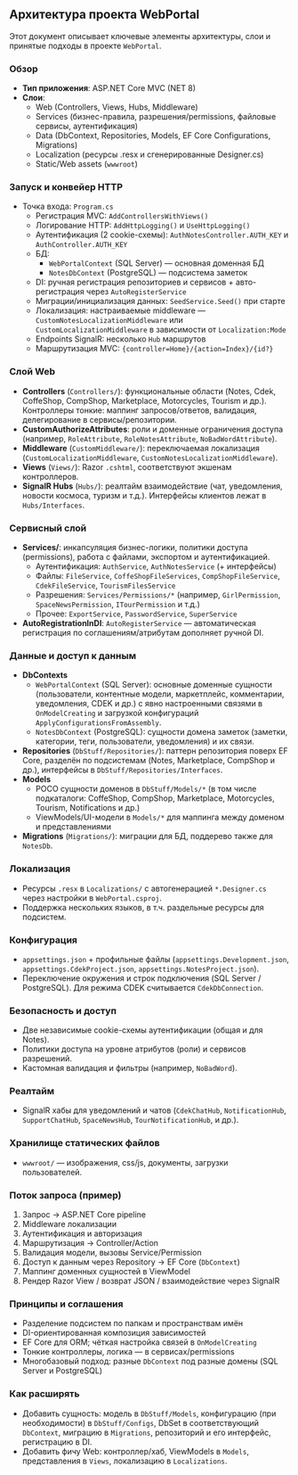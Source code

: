 ## Архитектура проекта WebPortal

Этот документ описывает ключевые элементы архитектуры, слои и принятые подходы в проекте `WebPortal`.

### Обзор
- **Тип приложения**: ASP.NET Core MVC (NET 8)
- **Слои**:
  - Web (Controllers, Views, Hubs, Middleware)
  - Services (бизнес-правила, разрешения/permissions, файловые сервисы, аутентификация)
  - Data (DbContext, Repositories, Models, EF Core Configurations, Migrations)
  - Localization (ресурсы .resx и сгенерированные Designer.cs)
  - Static/Web assets (`wwwroot`)

### Запуск и конвейер HTTP
- Точка входа: `Program.cs`
  - Регистрация MVC: `AddControllersWithViews()`
  - Логирование HTTP: `AddHttpLogging()` и `UseHttpLogging()`
  - Аутентификация (2 cookie-схемы): `AuthNotesController.AUTH_KEY` и `AuthController.AUTH_KEY`
  - БД:
    - `WebPortalContext` (SQL Server) — основная доменная БД
    - `NotesDbContext` (PostgreSQL) — подсистема заметок
  - DI: ручная регистрация репозиториев и сервисов + авто-регистрация через `AutoRegisterService`
  - Миграции/инициализация данных: `SeedService.Seed()` при старте
  - Локализация: настраиваемые middleware — `CustomNotesLocalizationMiddleware` или `CustomLocalizationMiddleware` в зависимости от `Localization:Mode`
  - Endpoints SignalR: несколько `Hub` маршрутов
  - Маршрутизация MVC: `{controller=Home}/{action=Index}/{id?}`

### Слой Web
- **Controllers** (`Controllers/`): функциональные области (Notes, Cdek, CoffeShop, CompShop, Marketplace, Motorcycles, Tourism и др.). Контроллеры тонкие: маппинг запросов/ответов, валидация, делегирование в сервисы/репозитории.
- **CustomAuthorizeAttributes**: роли и доменные ограничения доступа (например, `RoleAttribute`, `RoleNotesAttribute`, `NoBadWordAttribute`).
- **Middleware** (`CustomMiddleware/`): переключаемая локализация (`CustomLocalizationMiddleware`, `CustomNotesLocalizationMiddleware`).
- **Views** (`Views/`): Razor `.cshtml`, соответствуют экшенам контроллеров.
- **SignalR Hubs** (`Hubs/`): реалтайм взаимодействие (чат, уведомления, новости космоса, туризм и т.д.). Интерфейсы клиентов лежат в `Hubs/Interfaces`.

### Сервисный слой
- **Services/**: инкапсуляция бизнес-логики, политики доступа (permissions), работа с файлами, экспортом и аутентификацией.
  - Аутентификация: `AuthService`, `AuthNotesService` (+ интерфейсы)
  - Файлы: `FileService`, `CoffeShopFileServices`, `CompShopFileService`, `CdekFileService`, `TourismFilesService`
  - Разрешения: `Services/Permissions/*` (например, `GirlPermission`, `SpaceNewsPermission`, `ITourPermission` и т.д.)
  - Прочее: `ExportService`, `PasswordService`, `SuperService`
- **AutoRegistrationInDI**: `AutoRegisterService` — автоматическая регистрация по соглашениям/атрибутам дополняет ручной DI.

### Данные и доступ к данным
- **DbContexts**
  - `WebPortalContext` (SQL Server): основные доменные сущности (пользователи, контентные модели, маркетплейс, комментарии, уведомления, CDEK и др.) с явно настроенными связями в `OnModelCreating` и загрузкой конфигураций `ApplyConfigurationsFromAssembly`.
  - `NotesDbContext` (PostgreSQL): сущности домена заметок (заметки, категории, теги, пользователи, уведомления) и их связи.
- **Repositories** (`DbStuff/Repositories/`): паттерн репозитория поверх EF Core, разделён по подсистемам (Notes, Marketplace, CompShop и др.), интерфейсы в `DbStuff/Repositories/Interfaces`.
- **Models**
  - POCO сущности доменов в `DbStuff/Models/*` (в том числе подкаталоги: CoffeShop, CompShop, Marketplace, Motorcycles, Tourism, Notifications и др.)
  - ViewModels/UI-модели в `Models/*` для маппинга между доменом и представлениями
- **Migrations** (`Migrations/`): миграции для БД, поддерево также для `NotesDb`.

### Локализация
- Ресурсы `.resx` в `Localizations/` с автогенерацией `*.Designer.cs` через настройки в `WebPortal.csproj`.
- Поддержка нескольких языков, в т.ч. раздельные ресурсы для подсистем.

### Конфигурация
- `appsettings.json` + профильные файлы (`appsettings.Development.json`, `appsettings.CdekProject.json`, `appsettings.NotesProject.json`).
- Переключение окружения и строк подключения (SQL Server / PostgreSQL). Для режима CDEK считывается `CdekDbConnection`.

### Безопасность и доступ
- Две независимые cookie-схемы аутентификации (общая и для Notes).
- Политики доступа на уровне атрибутов (роли) и сервисов разрешений.
- Кастомная валидация и фильтры (например, `NoBadWord`).

### Реалтайм
- SignalR хабы для уведомлений и чатов (`CdekChatHub`, `NotificationHub`, `SupportChatHub`, `SpaceNewsHub`, `TourNotificationHub`, и др.).

### Хранилище статических файлов
- `wwwroot/` — изображения, css/js, документы, загрузки пользователей.

### Поток запроса (пример)
1) Запрос -> ASP.NET Core pipeline
2) Middleware локализации
3) Аутентификация и авторизация
4) Маршрутизация -> Controller/Action
5) Валидация модели, вызовы Service/Permission
6) Доступ к данным через Repository -> EF Core (`DbContext`)
7) Маппинг доменных сущностей в ViewModel
8) Рендер Razor View / возврат JSON / взаимодействие через SignalR

### Принципы и соглашения
- Разделение подсистем по папкам и пространствам имён
- DI-ориентированная композиция зависимостей
- EF Core для ORM; чёткая настройка связей в `OnModelCreating`
- Тонкие контроллеры, логика — в сервисах/permissions
- Многобазовый подход: разные `DbContext` под разные домены (SQL Server и PostgreSQL)

### Как расширять
- Добавить сущность: модель в `DbStuff/Models`, конфигурацию (при необходимости) в `DbStuff/Configs`, DbSet в соответствующий `DbContext`, миграцию в `Migrations`, репозиторий и его интерфейс, регистрацию в DI.
- Добавить фичу Web: контроллер/хаб, ViewModels в `Models`, представления в `Views`, локализацию в `Localizations`.



